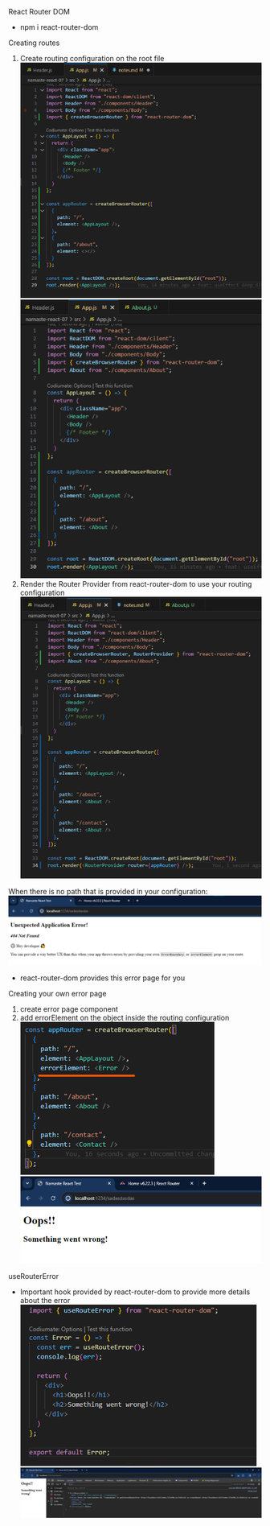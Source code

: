 React Router DOM
- npm i react-router-dom

Creating routes
1. Create routing configuration on the root file
![initial-routing-configuration](image.png)
![initial-routing-configuration-2](image-1.png)
2. Render the Router Provider from react-router-dom to use your routing configuration
![rendering-the-router-provider](image-2.png)

When there is no path that is provided in your configuration:
![error-page-404](image-3.png)
- react-router-dom provides this error page for you

Creating your own error page
1. create error page component
2. add errorElement on the object inside the routing configuration
![error-element](image-4.png)
![sample-custom-error-page](image-5.png)

useRouterError
- Important hook provided by react-router-dom to provide more details about the error
![using-use-router-error](image-6.png)
![what-the-error-details-are](image-7.png)